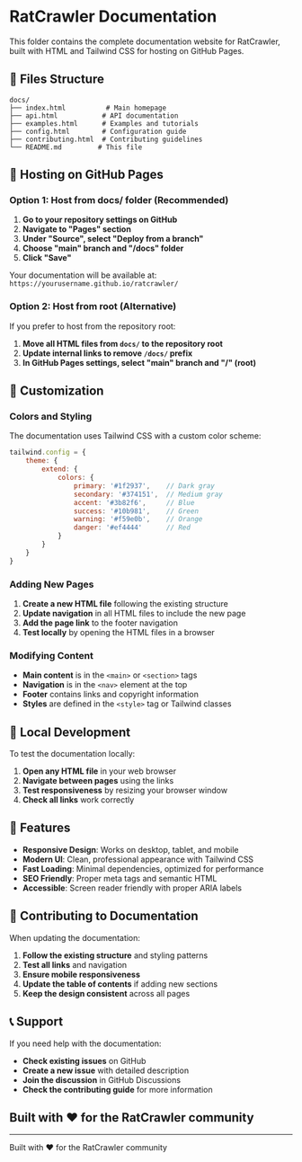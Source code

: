 # RatCrawler Documentation

This folder contains the complete documentation website for RatCrawler, built with HTML and Tailwind CSS for hosting on GitHub Pages.

## 📁 Files Structure

```
docs/
├── index.html          # Main homepage
├── api.html           # API documentation
├── examples.html      # Examples and tutorials
├── config.html        # Configuration guide
├── contributing.html  # Contributing guidelines
└── README.md         # This file
```

## 🚀 Hosting on GitHub Pages

### Option 1: Host from docs/ folder (Recommended)

1. **Go to your repository settings on GitHub**
2. **Navigate to "Pages" section**
3. **Under "Source", select "Deploy from a branch"**
4. **Choose "main" branch and "/docs" folder**
5. **Click "Save"**

Your documentation will be available at: `https://yourusername.github.io/ratcrawler/`

### Option 2: Host from root (Alternative)

If you prefer to host from the repository root:

1. **Move all HTML files from `docs/` to the repository root**
2. **Update internal links to remove `/docs/` prefix**
3. **In GitHub Pages settings, select "main" branch and "/" (root)**

## 🎨 Customization

### Colors and Styling

The documentation uses Tailwind CSS with a custom color scheme:

```javascript
tailwind.config = {
    theme: {
        extend: {
            colors: {
                primary: '#1f2937',    // Dark gray
                secondary: '#374151',  // Medium gray
                accent: '#3b82f6',     // Blue
                success: '#10b981',    // Green
                warning: '#f59e0b',    // Orange
                danger: '#ef4444'      // Red
            }
        }
    }
}
```

### Adding New Pages

1. **Create a new HTML file** following the existing structure
2. **Update navigation** in all HTML files to include the new page
3. **Add the page link** to the footer navigation
4. **Test locally** by opening the HTML files in a browser

### Modifying Content

- **Main content** is in the `<main>` or `<section>` tags
- **Navigation** is in the `<nav>` element at the top
- **Footer** contains links and copyright information
- **Styles** are defined in the `<style>` tag or Tailwind classes

## 🔧 Local Development

To test the documentation locally:

1. **Open any HTML file** in your web browser
2. **Navigate between pages** using the links
3. **Test responsiveness** by resizing your browser window
4. **Check all links** work correctly

## 📱 Features

- **Responsive Design**: Works on desktop, tablet, and mobile
- **Modern UI**: Clean, professional appearance with Tailwind CSS
- **Fast Loading**: Minimal dependencies, optimized for performance
- **SEO Friendly**: Proper meta tags and semantic HTML
- **Accessible**: Screen reader friendly with proper ARIA labels

## 🤝 Contributing to Documentation

When updating the documentation:

1. **Follow the existing structure** and styling patterns
2. **Test all links** and navigation
3. **Ensure mobile responsiveness**
4. **Update the table of contents** if adding new sections
5. **Keep the design consistent** across all pages

## 📞 Support

If you need help with the documentation:

- **Check existing issues** on GitHub
- **Create a new issue** with detailed description
- **Join the discussion** in GitHub Discussions
- **Check the contributing guide** for more information

## Built with ❤️ for the RatCrawler community

---

Built with ❤️ for the RatCrawler community
